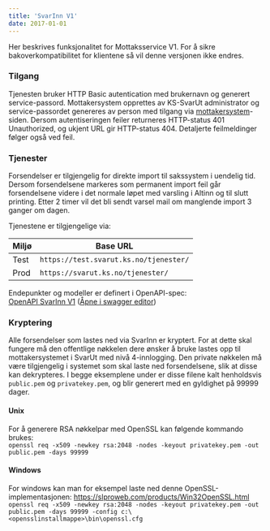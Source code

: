 ```yaml
---
title: 'SvarInn V1'
date: 2017-01-01
---
```


Her beskrives funksjonalitet for Mottaksservice V1. For å sikre bakoverkompatibilitet for klientene så vil denne versjonen ikke endres.

### Tilgang

Tjenesten bruker HTTP Basic autentication med brukernavn og generert service-passord. Mottakersystem opprettes av KS-SvarUt administrator og service-passordet genereres av person med tilgang via [mottakersystem](https://svarut.ks.no/mottaker/)-siden. 
Dersom autentiseringen feiler returneres HTTP-status 401 Unauthorized, og ukjent URL gir HTTP-status 404. Detaljerte feilmeldinger følger også ved feil.

### Tjenester

Forsendelser er tilgjengelig for direkte import til sakssystem i uendelig tid. Dersom forsendelsene markeres som permanent import feil går forsendelsene videre i det normale løpet med varsling i Altinn og til slutt printing.
Etter 2 timer vil det bli sendt varsel mail om manglende import 3 ganger om dagen.

Tjenestene er tilgjengelige via:  

| Miljø | Base URL                                  |
|-------|-------------------------------------------|
| Test  | `https://test.svarut.ks.no/tjenester/` |
| Prod  | `https://svarut.ks.no/tjenester/`      |

Endepunkter og modeller er definert i OpenAPI-spec:  
[OpenAPI SvarInn V1](https://developers.fiks.ks.no/api/svarinn-api-v1.json) ([Åpne i swagger editor](https://editor.swagger.io/?url=https://developers.fiks.ks.no/api/svarinn-api-v1.json))

### Kryptering

Alle forsendelser som lastes ned via SvarInn er kryptert. For at dette skal fungere må den offentlige nøkkelen dere ønsker å bruke lastes opp til mottakersystemet i SvarUt med nivå 4-innlogging. 
Den private nøkkelen må være tilgjengelig i systemet som skal laste ned forsendelsene, slik at disse kan dekrypteres. 
I begge eksemplene under er disse filene kalt henholdsvis `public.pem` og `privatekey.pem`, og blir generert med en gyldighet på 99999 dager.

#### Unix
For å generere RSA nøkkelpar med OpenSSL kan følgende kommando brukes:  
`openssl req -x509 -newkey rsa:2048 -nodes -keyout privatekey.pem -out public.pem -days 99999`  

#### Windows
For windows kan man for eksempel laste ned denne OpenSSL-implementasjonen: https://slproweb.com/products/Win32OpenSSL.html   
`openssl req -x509 -newkey rsa:2048 -nodes -keyout privatekey.pem -out public.pem -days 99999 -config c:\<opensslinstallmappe>\bin\openssl.cfg`

